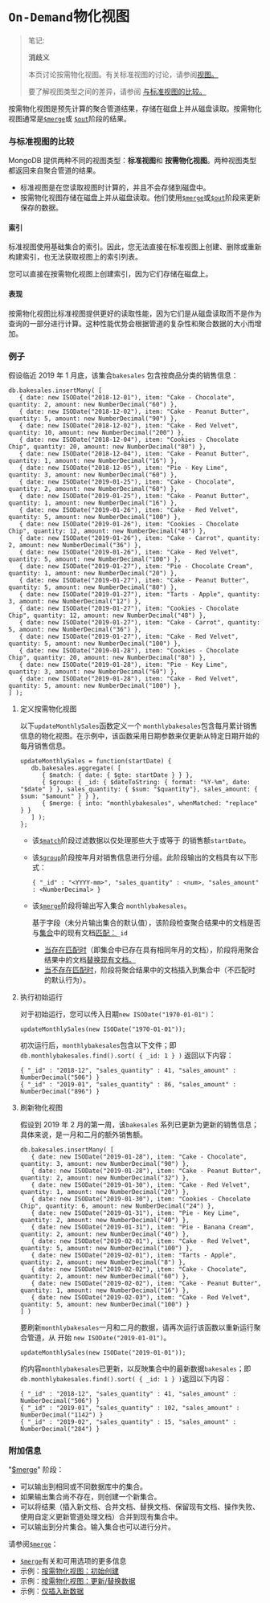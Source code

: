 # `On-Demand`物化视图

> 笔记:
>
> **消歧义**
>
> 本页讨论按需物化视图。有关标准视图的讨论，请参阅[视图。](https://www.mongodb.com/docs/v7.0/core/views/#std-label-views-landing-page)
>
> 要了解视图类型之间的差异，请参阅 [与标准视图的比较。](https://www.mongodb.com/docs/v7.0/core/materialized-views/#std-label-materialized-view-compare)

按需物化视图是预先计算的聚合管道结果，存储在磁盘上并从磁盘读取。按需物化视图通常是[`$merge`](https://www.mongodb.com/docs/v7.0/reference/operator/aggregation/merge/#mongodb-pipeline-pipe.-merge)或 [`$out`](https://www.mongodb.com/docs/v7.0/reference/operator/aggregation/out/#mongodb-pipeline-pipe.-out)阶段的结果。

### 与标准视图的比较

MongoDB 提供两种不同的视图类型：**标准视图**和 **按需物化视图**。两种视图类型都返回来自聚合管道的结果。

- 标准视图是在您读取视图时计算的，并且不会存储到磁盘中。
- 按需物化视图存储在磁盘上并从磁盘读取。他们使用[`$merge`](https://www.mongodb.com/docs/v7.0/reference/operator/aggregation/merge/#mongodb-pipeline-pipe.-merge)或[`$out`](https://www.mongodb.com/docs/v7.0/reference/operator/aggregation/out/#mongodb-pipeline-pipe.-out)阶段来更新保存的数据。

#### 索引

标准视图使用基础集合的索引。因此，您无法直接在标准视图上创建、删除或重新构建索引，也无法获取视图上的索引列表。

您可以直接在按需物化视图上创建索引，因为它们存储在磁盘上。

#### 表现

按需物化视图比标准视图提供更好的读取性能，因为它们是从磁盘读取而不是作为查询的一部分进行计算。这种性能优势会根据管道的复杂性和聚合数据的大小而增加。

### 例子

假设临近 2019 年 1 月底，该集合`bakesales` 包含按商品分类的销售信息：

```
db.bakesales.insertMany( [
   { date: new ISODate("2018-12-01"), item: "Cake - Chocolate", quantity: 2, amount: new NumberDecimal("60") },
   { date: new ISODate("2018-12-02"), item: "Cake - Peanut Butter", quantity: 5, amount: new NumberDecimal("90") },
   { date: new ISODate("2018-12-02"), item: "Cake - Red Velvet", quantity: 10, amount: new NumberDecimal("200") },
   { date: new ISODate("2018-12-04"), item: "Cookies - Chocolate Chip", quantity: 20, amount: new NumberDecimal("80") },
   { date: new ISODate("2018-12-04"), item: "Cake - Peanut Butter", quantity: 1, amount: new NumberDecimal("16") },
   { date: new ISODate("2018-12-05"), item: "Pie - Key Lime", quantity: 3, amount: new NumberDecimal("60") },
   { date: new ISODate("2019-01-25"), item: "Cake - Chocolate", quantity: 2, amount: new NumberDecimal("60") },
   { date: new ISODate("2019-01-25"), item: "Cake - Peanut Butter", quantity: 1, amount: new NumberDecimal("16") },
   { date: new ISODate("2019-01-26"), item: "Cake - Red Velvet", quantity: 5, amount: new NumberDecimal("100") },
   { date: new ISODate("2019-01-26"), item: "Cookies - Chocolate Chip", quantity: 12, amount: new NumberDecimal("48") },
   { date: new ISODate("2019-01-26"), item: "Cake - Carrot", quantity: 2, amount: new NumberDecimal("36") },
   { date: new ISODate("2019-01-26"), item: "Cake - Red Velvet", quantity: 5, amount: new NumberDecimal("100") },
   { date: new ISODate("2019-01-27"), item: "Pie - Chocolate Cream", quantity: 1, amount: new NumberDecimal("20") },
   { date: new ISODate("2019-01-27"), item: "Cake - Peanut Butter", quantity: 5, amount: new NumberDecimal("80") },
   { date: new ISODate("2019-01-27"), item: "Tarts - Apple", quantity: 3, amount: new NumberDecimal("12") },
   { date: new ISODate("2019-01-27"), item: "Cookies - Chocolate Chip", quantity: 12, amount: new NumberDecimal("48") },
   { date: new ISODate("2019-01-27"), item: "Cake - Carrot", quantity: 5, amount: new NumberDecimal("36") },
   { date: new ISODate("2019-01-27"), item: "Cake - Red Velvet", quantity: 5, amount: new NumberDecimal("100") },
   { date: new ISODate("2019-01-28"), item: "Cookies - Chocolate Chip", quantity: 20, amount: new NumberDecimal("80") },
   { date: new ISODate("2019-01-28"), item: "Pie - Key Lime", quantity: 3, amount: new NumberDecimal("60") },
   { date: new ISODate("2019-01-28"), item: "Cake - Red Velvet", quantity: 5, amount: new NumberDecimal("100") },
] );
```

1. 定义按需物化视图

   以下`updateMonthlySales`函数定义一个 `monthlybakesales`包含每月累计销售信息的物化视图。在示例中，该函数采用日期参数来仅更新从特定日期开始的每月销售信息。

   ```
   updateMonthlySales = function(startDate) {
      db.bakesales.aggregate( [
         { $match: { date: { $gte: startDate } } },
         { $group: { _id: { $dateToString: { format: "%Y-%m", date: "$date" } }, sales_quantity: { $sum: "$quantity"}, sales_amount: { $sum: "$amount" } } },
         { $merge: { into: "monthlybakesales", whenMatched: "replace" } }
      ] );
   };
   ```

   - 该[`$match`](https://www.mongodb.com/docs/v7.0/reference/operator/aggregation/match/#mongodb-pipeline-pipe.-match)阶段过滤数据以仅处理那些大于或等于 的销售额`startDate`。

   - 该[`$group`](https://www.mongodb.com/docs/v7.0/reference/operator/aggregation/group/#mongodb-pipeline-pipe.-group)阶段按年月对销售信息进行分组。此阶段输出的文档具有以下形式：

     ```
     { "_id" : "<YYYY-mm>", "sales_quantity" : <num>, "sales_amount" : <NumberDecimal> }
     ```

   - 该[`$merge`](https://www.mongodb.com/docs/v7.0/reference/operator/aggregation/merge/#mongodb-pipeline-pipe.-merge)阶段将输出写入集合 `monthlybakesales`。

     基于字段（未分片输出集合的默认值），该阶段检查聚合结果中的文档是否与[集合](https://www.mongodb.com/docs/v7.0/reference/operator/aggregation/merge/#std-label-merge-on)中的现有文档[匹配：](https://www.mongodb.com/docs/v7.0/reference/operator/aggregation/merge/#std-label-merge-whenMatched)`_id`

     * [当存在匹配时](https://www.mongodb.com/docs/v7.0/reference/operator/aggregation/merge/#std-label-merge-whenMatched)（即集合中已存在具有相同年月的文档），阶段将用聚合结果中的文档[替换现有文档。](https://www.mongodb.com/docs/v7.0/reference/operator/aggregation/merge/#std-label-merge-whenMatched-replace)
     * [当不存在匹配时](https://www.mongodb.com/docs/v7.0/reference/operator/aggregation/merge/#std-label-merge-whenNotMatched)，阶段将聚合结果中的文档插入到集合中（不匹配时的默认行为）。

2. 执行初始运行

   对于初始运行，您可以传入日期`new ISODate("1970-01-01")`：

   ```
   updateMonthlySales(new ISODate("1970-01-01"));
   ```

   初次运行后，`monthlybakesales`包含以下文件；即`db.monthlybakesales.find().sort( { _id: 1 } )` 返回以下内容：

   ```
   { "_id" : "2018-12", "sales_quantity" : 41, "sales_amount" : NumberDecimal("506") }
   { "_id" : "2019-01", "sales_quantity" : 86, "sales_amount" : NumberDecimal("896") }
   ```

3. 刷新物化视图

   假设到 2019 年 2 月的第一周，该`bakesales` 系列已更新为更新的销售信息；具体来说，是一月和二月的额外销售额。

   ```
   db.bakesales.insertMany( [
      { date: new ISODate("2019-01-28"), item: "Cake - Chocolate", quantity: 3, amount: new NumberDecimal("90") },
      { date: new ISODate("2019-01-28"), item: "Cake - Peanut Butter", quantity: 2, amount: new NumberDecimal("32") },
      { date: new ISODate("2019-01-30"), item: "Cake - Red Velvet", quantity: 1, amount: new NumberDecimal("20") },
      { date: new ISODate("2019-01-30"), item: "Cookies - Chocolate Chip", quantity: 6, amount: new NumberDecimal("24") },
      { date: new ISODate("2019-01-31"), item: "Pie - Key Lime", quantity: 2, amount: new NumberDecimal("40") },
      { date: new ISODate("2019-01-31"), item: "Pie - Banana Cream", quantity: 2, amount: new NumberDecimal("40") },
      { date: new ISODate("2019-02-01"), item: "Cake - Red Velvet", quantity: 5, amount: new NumberDecimal("100") },
      { date: new ISODate("2019-02-01"), item: "Tarts - Apple", quantity: 2, amount: new NumberDecimal("8") },
      { date: new ISODate("2019-02-02"), item: "Cake - Chocolate", quantity: 2, amount: new NumberDecimal("60") },
      { date: new ISODate("2019-02-02"), item: "Cake - Peanut Butter", quantity: 1, amount: new NumberDecimal("16") },
      { date: new ISODate("2019-02-03"), item: "Cake - Red Velvet", quantity: 5, amount: new NumberDecimal("100") }
   ] )
   ```

   要刷新`monthlybakesales`一月和二月的数据，请再次运行该函数以重新运行聚合管道，从 开始 `new ISODate("2019-01-01")`。

   ```
   updateMonthlySales(new ISODate("2019-01-01"));
   ```

   的内容`monthlybakesales`已更新，以反映集合中的最新数据`bakesales`；即 `db.monthlybakesales.find().sort( { _id: 1 } )`返回以下内容：

   ```
   { "_id" : "2018-12", "sales_quantity" : 41, "sales_amount" : NumberDecimal("506") }
   { "_id" : "2019-01", "sales_quantity" : 102, "sales_amount" : NumberDecimal("1142") }
   { "_id" : "2019-02", "sales_quantity" : 15, "sales_amount" : NumberDecimal("284") }
   ```

### 附加信息

"[$merge](https://www.mongodb.com/docs/v7.0/reference/operator/aggregation/merge/#mongodb-pipeline-pipe.-merge)" 阶段：

- 可以输出到相同或不同数据库中的集合。
- 如果输出集合尚不存在，则创建一个新集合。
- 可以将结果（插入新文档、合并文档、替换文档、保留现有文档、操作失败、使用自定义更新管道处理文档）合并到现有集合中。
- 可以输出到分片集合。输入集合也可以进行分片。

请参阅[`$merge`](https://www.mongodb.com/docs/v7.0/reference/operator/aggregation/merge/#mongodb-pipeline-pipe.-merge)：

- [`$merge`](https://www.mongodb.com/docs/v7.0/reference/operator/aggregation/merge/#mongodb-pipeline-pipe.-merge)有关和可用选项的更多信息
- 示例：[按需物化视图：初始创建](https://www.mongodb.com/docs/v7.0/reference/operator/aggregation/merge/#std-label-merge-mat-view-init-creation)
- 示例：[按需物化视图：更新/替换数据](https://www.mongodb.com/docs/v7.0/reference/operator/aggregation/merge/#std-label-merge-mat-view-refresh)
- 示例：[仅插入新数据](https://www.mongodb.com/docs/v7.0/reference/operator/aggregation/merge/#std-label-merge-mat-view-insert-only)

